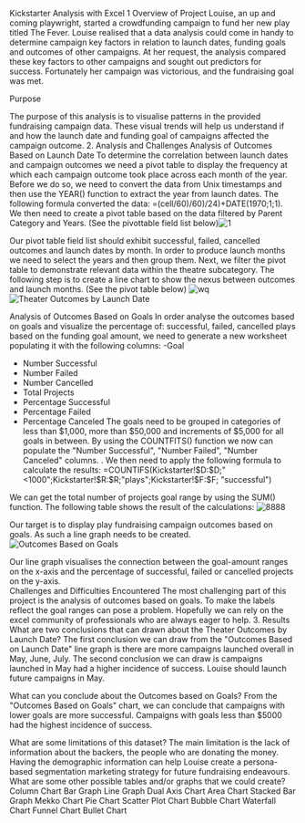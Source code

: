  Kickstarter Analysis with Excel
1 Overview of Project
Louise, an up and coming playwright, started a crowdfunding campaign to fund her new play titled The Fever. Louise realised that  a data analysis could come in handy to determine campaign key factors in relation to launch dates, funding goals and outcomes of other campaigns. At her request, the analysis compared these key factors to other campaigns and sought out predictors for success. Fortunately her campaign was victorious, and the fundraising goal was met. 

Purpose

The purpose of this analysis is to visualise patterns  in the provided fundraising campaign data. These visual trends will help us understand if and how the launch date and funding goal of campaigns affected the campaign outcome. 
2.   Analysis and Challenges
Analysis of Outcomes Based on Launch Date
To determine the correlation between launch dates and campaign  outcomes we need a pivot table to display the frequency at which each campaign outcome  took place across each month of the year.  Before we do so, we need to convert the data from Unix timestamps and then use the YEAR() function to extract the year from launch dates. The following formula converted the data: =(cell/60)/60)/24)+DATE(1970;1;1). 
We then need to create a pivot table based on the data filtered by Parent Category and Years. (See the pivottable field list below)![1](https://user-images.githubusercontent.com/96391154/148706337-49659532-b51e-4c27-ac7c-11cd838dd1c1.png)

 
Our pivot table field list should exhibit successful, failed, cancelled outcomes and launch dates by month. In order to produce launch months we need to  select the years and then group them. Next, we filter the pivot table to demonstrate relevant data within the theatre subcategory.  The following step is to create a line chart to show the nexus between outcomes and launch months. (See  the pivot table below)
 ![wq](https://user-images.githubusercontent.com/96391154/148706352-77ee27c2-df10-4bd6-bea5-4dbbbcf99826.png)
![Theater Outcomes by Launch Date](https://user-images.githubusercontent.com/96391154/148706365-015186ea-2a3a-4f71-a7c3-85b96d41cf32.png)

 Analysis of Outcomes Based on Goals
In order analyse the outcomes based on goals  and visualize the percentage of: successful, failed, cancelled plays based on the funding goal amount, we need to generate a new worksheet populating it with the  following columns: 
-Goal
- Number Successful
- Number Failed
- Number Cancelled
- Total Projects
- Percentage Successful
- Percentage Failed
- Percentage Canceled
The goals need to be grouped in categories of less than $1,000, more than $50,000 and increments of $5,000 for all goals in between. By using the COUNTFITS() function we now can populate the "Number Successful", "Number Failed", "Number Canceled" columns.  .  We then need to apply the following formula to calculate the results:
=COUNTIFS(Kickstarter!$D:$D;"<1000";Kickstarter!$R:$R;"plays";Kickstarter!$F:$F; "successful")

We can get the total number of projects goal range by using the SUM() function. 
The following table shows the result of the calculations:
 ![8888](https://user-images.githubusercontent.com/96391154/148706393-92f99cfb-aab3-4e87-9228-66d54534160c.png)


 Our target is to display play fundraising campaign outcomes based on goals. As such a line graph needs to be created. ![Outcomes Based on Goals](https://user-images.githubusercontent.com/96391154/148706399-dbfd7cd0-0ede-4cec-9a85-e10f017a7497.png)

Our line graph visualises the connection between the goal-amount ranges on the x-axis and the percentage of successful, failed or cancelled projects on the y-axis.  
Challenges and Difficulties Encountered
The most challenging part of this project is the analysis of  outcomes based on goals. To  make the labels reflect the goal ranges can pose a problem. Hopefully we can  rely on the excel community of professionals who are always eager to help. 
 3.   Results
What are two conclusions that  can drawn about the Theater Outcomes by Launch Date?
The first conclusion we can draw from the "Outcomes Based on Launch Date" line graph is there are more campaigns launched overall in May, June, July. The second conclusion we can draw is campaigns launched in May had a higher incidence of success. Louise should launch future campaigns in May.

What can you conclude about the Outcomes based on Goals?
From the "Outcomes Based on Goals" chart, we can conclude that campaigns with lower goals are more successful. Campaigns with goals less than $5000 had the highest incidence of success.

What are some limitations of this dataset?
The main limitation is the lack of  information about the backers, the people who are  donating the money. Having the demographic information can help Louise create a persona-based segmentation marketing strategy for future fundraising endeavours.  
What are some other possible tables and/or graphs that we could create?
Column Chart
Bar Graph
Line Graph
Dual Axis Chart
Area Chart
Stacked Bar Graph
Mekko Chart
Pie Chart
Scatter Plot Chart
Bubble Chart
Waterfall Chart
Funnel Chart
Bullet Chart



